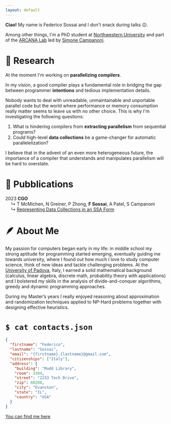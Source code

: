 ```yaml
---
layout: default
---
```


**Ciao!** My name is Federico Sossai and I don't snack during talks &#x1F609;.

Among other things, I'm a PhD student at
[Northwestern University](https://www.mccormick.northwestern.edu/computer-science/research/areas/systems-networking.html)
and part of the [ARCANA Lab](https://github.com/arcana-lab) led by
[Simone Campanoni](https://users.cs.northwestern.edu/~simonec). 

<!-- [Link to another page](./another-page.html) -->


# &#x1F526; Research

At the moment I'm working on **parallelizing compilers**.

In my vision, a good compiler plays a fundamental role in bridging the gap
between programmer **intentions** and tedious implementation details.

Nobody wants to deal with unreadable, unmaintainable and unportable parallel
code but the world where performance or memory consumption really matter 
seems to leave us with no other choice. This is why I'm investigating the following
questions:
1. What is hindering compilers from **extracting parallelism** from sequential programs?
2. Could high-level **data collections** be a game-changer for automatic parallelelization?

I believe that in the advent of an even more heterogeneous future, the importance of a compiler
that understands and manipulates parallelism will be hard to overstate.

# &#x1F4DC; Pubblications

2023 **CGO**<br>
&emsp; &#x21B3; T McMichen, N Greiner, P Zhong, **F Sossai**, A Patel, S Campanoni<br>
&emsp; &#x21B3; [Representing Data Collections in an SSA Form](https://mcmichen.cc/files/MEMOIR_CGO_2024.pdf)

# &#x1FAB6; About Me

My passion for computers began early in my life: in middle school my strong aptitude for
programming started emerging, eventually guiding me towards university, where I found out
how much I love to study computer science, think of new ideas and tackle challenging problems.
At the [University of Padova](https://www.dei.unipd.it/en/), Italy, I earned a solid
mathematical background (calculus, linear algebra, discrete math, probability theory with
applications) and I bolstered my skills in the analysis of divide-and-conquer algorithms,
greedy and dynamic programming approaches.

During my Master’s years I really enjoyed reasoning about approximation and randomization
techniques applied to NP-Hard problems together with designing effective heuristics. 

# `$ cat contacts.json`

```json
{
  "firstname": "Federico",
  "lastname": "Sossai",
  "email": "{firstname}.{lastname}@gmail.com",
  "citizenships": ["Italy"],
  "address": {
    "building": "Mudd Library",
    "room": 3304,
    "street": "2233 Tech Drive",
    "zip": 60208,
    "city": "Evanston",
    "state": "IL",
    "country": "USA"
  }
}
```

[You can find me here](https://maps.app.goo.gl/yXqyoCz8yGVzU9AL8)

<!-- ![Octocat](https://github.githubassets.com/images/icons/emoji/octocat.png) -->
